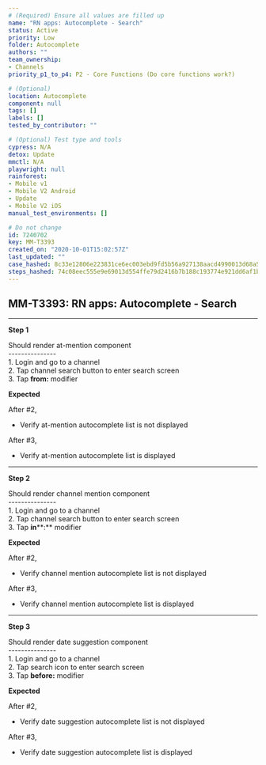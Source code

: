 ```yaml
---
# (Required) Ensure all values are filled up
name: "RN apps: Autocomplete - Search"
status: Active
priority: Low
folder: Autocomplete
authors: ""
team_ownership: 
- Channels
priority_p1_to_p4: P2 - Core Functions (Do core functions work?)

# (Optional)
location: Autocomplete
component: null
tags: []
labels: []
tested_by_contributor: ""

# (Optional) Test type and tools
cypress: N/A
detox: Update
mmctl: N/A
playwright: null
rainforest: 
- Mobile v1
- Mobile V2 Android
- Update
- Mobile V2 iOS
manual_test_environments: []

# Do not change
id: 7240702
key: MM-T3393
created_on: "2020-10-01T15:02:57Z"
last_updated: ""
case_hashed: 8c33e12806e223831ce6ec003ebd9fd5b56a927138aacd4990013d68a58cd84ab15b6895cae3631bfacdf7401fdb605d
steps_hashed: 74c08eec555e9e69013d554ffe79d2416b7b188c193774e921dd6af1b0ef9f0785e56b5a67ae04c3fc135b62180fc3de
---
```


<!-- (Auto-generated) Based on frontmatter's "key" and "name" -->

## MM-T3393: RN apps: Autocomplete - Search

---

**Step 1**

Should render at-mention component\
\---------------\
1\. Login and go to a channel\
2\. Tap channel search button to enter search screen\
3\. Tap **from:** modifier

**Expected**

After #2,

- Verify at-mention autocomplete list is not displayed

After #3,

- Verify at-mention autocomplete list is displayed

---

**Step 2**

Should render channel mention component\
\---------------\
1\. Login and go to a channel\
2\. Tap channel search button to enter search screen\
3\. Tap **in**\*\*:\*\* modifier

**Expected**

After #2,

- Verify channel mention autocomplete list is not displayed

After #3,

- Verify channel mention autocomplete list is displayed

---

**Step 3**

Should render date suggestion component\
\---------------\
1\. Login and go to a channel\
2\. Tap search icon to enter search screen\
3\. Tap **before:** modifier

**Expected**

After #2,

- Verify date suggestion autocomplete list is not displayed

After #3,

- Verify date suggestion autocomplete list is displayed
